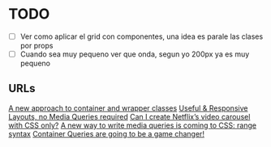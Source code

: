 # TODO

- [ ] Ver como aplicar el grid con componentes, una idea es parale las clases por props
- [ ] Cuando sea muy pequeno ver que onda, segun yo 200px ya es muy pequeno

## URLs

[A new approach to container and wrapper classes](https://www.youtube.com/watch?v=c13gpBrnGEw)
[Useful & Responsive Layouts, no Media Queries required](https://www.youtube.com/watch?v=p3_xN2Zp1TY)
[Can I create Netflix’s video carousel with CSS only?](https://www.youtube.com/watch?v=b--q6Fsf_cA)
[A new way to write media queries is coming to CSS: range syntax](https://www.youtube.com/watch?v=BvB8kSmgMcM)
[Container Queries are going to be a game changer!](https://www.youtube.com/watch?v=JsN_iE3prm0)
